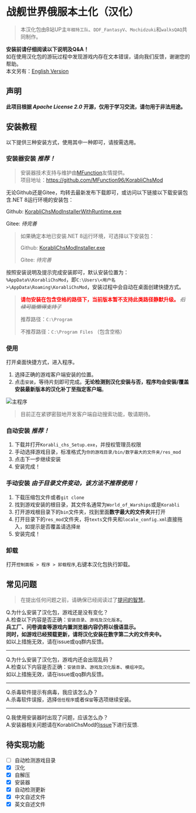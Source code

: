 # 战舰世界俄服本土化（汉化）
>本汉化包由B站UP主`年糕特工队`、`DDF_FantasyV`、`Mochidzuki`和`walksQAQ`共同制作。

**安装前请仔细阅读以下说明及Q&A！**<br>
如在使用汉化包的游玩过程中发现游戏内存在文本错误，请向我们反馈，谢谢您的帮助。<br>
本文另有：[English Version](README_EN.md)

## 声明
**此项目根据 *Apache License 2.0* 开源，仅用于学习交流，请勿用于非法用途。**

## 安装教程

以下提供三种安装方式，使用其中一种即可，请按需选用。

### 安装器安装 *推荐！*
> 安装器技术支持与维护由[MFunction](https://github.com/MFunction96)友情提供。<br>
> 项目地址：https://github.com/MFunction96/KorabliChsMod

无论Github还是Gitee，均转去最新发布下载即可，或访问以下链接以下载安装包含.NET 8运行环境的安装包：

Github: [KorabliChsModInstallerWithRuntime.exe](https://github.com/MFunction96/KorabliChsMod/releases/latest/download/KorabliChsModInstallerWithRuntime.exe)

Gitee: *待完善*

> 如果确定本地已安装.NET 8运行环境，可选择以下安装包：
>
> Github: [KorabliChsModInstaller.exe](https://github.com/MFunction96/KorabliChsMod/releases/latest/download/KorabliChsModInstaller.exe)
>
> Gitee: *待完善*

按照安装说明及提示完成安装即可，默认安装位置为：`%AppData%\KorabliChsMod`，即`C:\Users\<用户名>\AppData\Roaming\KorabliChsMod`，安装过程中会自动在桌面创建快捷方式。

> **<font color='red'>请勿安装在包含空格的路径下，当前版本暂不支持此类路径静默升级。</font>** ~~*后续可能懒得支持了*~~
> 
> 推荐路径：`C:\Program`
>
> 不推荐路径：`C:\Program Files` （包含空格）

### 使用

打开桌面快捷方式，进入程序。

1. 选择正确的游戏客户端安装的位置。
2. 点击`安装`，等待片刻即可完成。**无论检测到汉化安装与否，程序均会安装/覆盖安装最新版本的汉化补丁至指定客户端**。

![主程序](https://dev.azure.com/XanaCN/f06af8ee-5084-455c-ac24-8fc4f735382c/_apis/git/repositories/d36405a6-bc74-45e3-b720-3a2c79f5c30e/items?path=/doc/README/MainWindow.png)

> 目前正在紧锣密鼓地开发客户端自动搜索功能，敬请期待。

### 自动安装 *推荐！*
1. 下载并打开`Korabli_chs_Setup.exe`，并授权管理员权限
2. 手动选择游戏目录，标准格式为`你的游戏目录/bin/数字最大的文件夹/res_mod`
3. 点击下一步继续安装
4. 安装完成！

### 手动安装 *由于目录文件变动，该方法不推荐使用！*
1. 下载压缩包文件或者`git clone`
2. 找到游戏安装的根目录，其文件名通常为`World_of_Warships`或是`Korabli`
3. 打开游戏根目录下的`bin`文件夹，找到里面**数字最大的文件夹**并打开
4. 打开目录下的`res_mod`文件夹，将`texts`文件夹和`locale_config.xml`直接拖入，如提示是否覆盖请选择`是`
5. 安装完成！

### 卸载
打开`控制面板 > 程序 > 卸载程序`,右键本汉化包执行卸载。

## 常见问题
>在提出任何问题之前，请确保已经阅读过了[提问的智慧](https://github.com/ryanhanwu/How-To-Ask-Questions-The-Smart-Way/blob/main/README-zh_CN.md)。

Q.为什么安装了汉化包，游戏还是没有变化？<br>
A.检查以下内容是否正确：`安装目录`、`游戏及汉化版本`。<br>
**兵工厂、问卷调查等游戏内置浏览器内容仍将以俄语显示。**<br>
**同时，如游戏已经预载更新，请将汉化安装在数字第二大的文件夹中。**<br>
如以上措施无效，请在issue或qq群内反馈。
***
Q.为什么安装了汉化包，游戏内还会出现乱码？<br>
A.检查以下内容是否正确：`安装目录`、`游戏及汉化版本`、`模组冲突`。<br>
如以上措施无效，请在issue或qq群内反馈。
***
Q.杀毒软件提示有病毒，我应该怎么办？<br>
A.杀毒软件误报，选择`信任程序`或者`保留`等选项继续安装。
***
Q.我使用安装器时出现了问题，应该怎么办？<br>
A.安装器相关问题请在KorabliChsMod的[issue](https://github.com/MFunction96/KorabliChsMod/issues)下进行反馈.

## 待实现功能
- [ ] 自动检测游戏目录
- [x] 汉化
- [x] 自解压
- [x] 安装器
- [x] 自动检测更新
- [x] 中文自述文件
- [x] 英文自述文件
